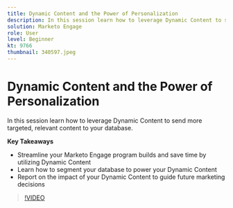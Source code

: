 ```yaml
---
title: Dynamic Content and the Power of Personalization
description: In this session learn how to leverage Dynamic Content to send more targeted, relevant content to your database.
solution: Marketo Engage
role: User
level: Beginner
kt: 9766
thumbnail: 340597.jpeg
---
```

# Dynamic Content and the Power of Personalization

In this session learn how to leverage Dynamic Content to send more targeted, relevant content to your database.

**Key Takeaways**

* Streamline your Marketo Engage program builds and save time by utilizing Dynamic Content
* Learn how to segment your database to power your Dynamic Content
* Report on the impact of your Dynamic Content to guide future marketing decisions

>[!VIDEO](https://video.tv.adobe.com/v/340597/?quality=12&learn=on)
